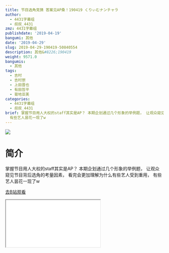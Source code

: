 ```yaml
---
title: 节目选角竞猜 答案见AP桑！190419 くりぃむナンチャラ
author:
  - 4431字幕组
  - 叔叔_4431
zmz: 4431字幕组
publishdate: '2019-04-19'
bangumi: 其他
date: '2019-04-29'
slug: 2019-04-29-190419-50840554
description: 其他&#8226;190419
weight: 9571.0
bangumis:
  - 其他
tags:
  - 吉村
  - 吉村崇
  - 上田晋也
  - 有田哲平
  - 菊地亚美
categories:
  - 4431字幕组
  - 叔叔_4431
brief: 掌握节目用人大权的staff其实是AP？ 本期企划通过几个形象的举例题， 让观众窥见节目背后选角的考量因素， 看完会更加理解为什么有些艺人受到重用，
  有些艺人昙花一现了w
---
```

![](https://raw.githubusercontent.com/tcgriffith/owaraisite/master/static/tmpimg/8Z72vUh.jpg)
# 简介  
掌握节目用人大权的staff其实是AP？
本期企划通过几个形象的举例题，
让观众窥见节目背后选角的考量因素，
看完会更加理解为什么有些艺人受到重用，
有些艺人昙花一现了w  

[去B站观看](https://www.bilibili.com/video/av50840554/)
<div class ="resp-container"><iframe class="testiframe" src="//player.bilibili.com/player.html?aid=50840554"", scrolling="no", allowfullscreen="true" > </iframe></div> 
